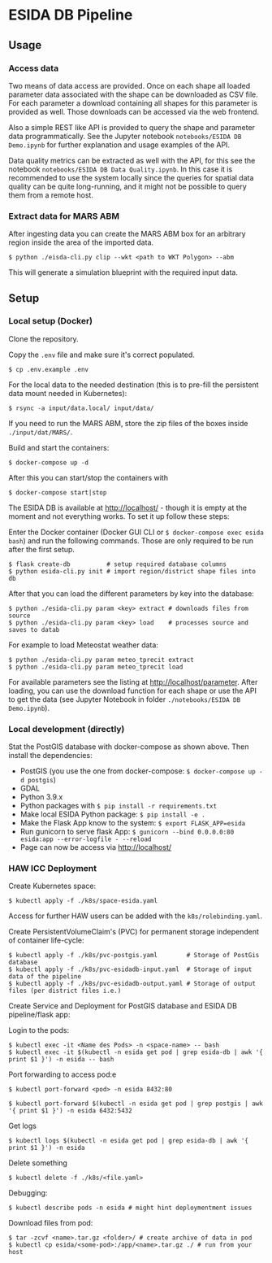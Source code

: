 # ESIDA DB Pipeline

## Usage

### Access data

Two means of data access are provided. Once on each shape all loaded parameter data associated with the shape can be downloaded as CSV file. For each parameter a download containing all shapes for this parameter is provided as well. Those downloads can be accessed via the web frontend.

Also a simple REST like API is provided to query the shape and parameter data programmatically. See the Jupyter notebook `notebooks/ESIDA DB Demo.ipynb` for further explanation and usage examples of the API.

Data quality metrics can be extracted as well with the API, for this see the notebook `notebooks/ESIDA DB Data Quality.ipynb`. In this case it is recommended to use the system locally since the queries for spatial data quality can be quite long-running, and it might not be possible to query them from a remote host.

### Extract data for MARS ABM

After ingesting data you can create the MARS ABM box for an arbitrary region inside the area of the imported data.

    $ python ./eisda-cli.py clip --wkt <path to WKT Polygon> --abm

This will generate a simulation blueprint with the required input data.


## Setup

### Local setup (Docker)

Clone the repository.

Copy the `.env` file and make sure it's correct populated.

    $ cp .env.example .env

For the local data to the needed destination (this is to pre-fill the persistent data mount needed in Kubernetes):

    $ rsync -a input/data.local/ input/data/

If you need to run the MARS ABM, store the zip files of the boxes inside `./input/dat/MARS/`.

Build and start the containers:

    $ docker-compose up -d

After this you can start/stop the containers with

    $ docker-compose start|stop

The ESIDA DB is available at [http://localhost/](http://localhost/) - though it is empty at the moment
and not everything works. To set it up follow these steps:

Enter the Docker container (Docker GUI CLI or `$ docker-compose exec esida bash`) and run the following commands.
Those are only required to be run after the first setup.

    $ flask create-db          # setup required database columns
    $ python esida-cli.py init # import region/district shape files into db

After that you can load the different parameters by key into the database:

    $ python ./esida-cli.py param <key> extract # downloads files from source
    $ python ./esida-cli.py param <key> load    # processes source and saves to datab

For example to load Meteostat weather data:

    $ python ./esida-cli.py param meteo_tprecit extract
    $ python ./esida-cli.py param meteo_tprecit load

For available parameters see the listing at [http://localhost/parameter](http://localhost/parameter). After loading, you can use the download function for each shape or use the API to get the data (see Jupyter Notebook in folder `./notebooks/ESIDA DB Demo.ipynb`).


### Local development (directly)

Stat the PostGIS database with docker-compose as shown above. Then install the dependencies:

- PostGIS (you use the one from docker-compose: `$ docker-compose up -d postgis`)
- GDAL
- Python 3.9.x
- Python packages with `$ pip install -r requirements.txt`
- Make local ESIDA Python package: `$ pip install -e .`
- Make the Flask App know to the system: `$ export FLASK_APP=esida`
- Run gunicorn to serve flask App: `$ gunicorn --bind 0.0.0.0:80 esida:app --error-logfile - --reload`
- Page can now be access via [http://localhost/](http://localhost/)


### HAW ICC Deployment

Create Kubernetes space:

    $ kubectl apply -f ./k8s/space-esida.yaml

Access for further HAW users can be added with the `k8s/rolebinding.yaml`.

Create PersistentVolumeClaim's (PVC) for permanent storage independent of container life-cycle:

    $ kubectl apply -f ./k8s/pvc-postgis.yaml        # Storage of PostGis database
    $ kubectl apply -f ./k8s/pvc-esidadb-input.yaml  # Storage of input data of the pipeline
    $ kubectl apply -f ./k8s/pvc-esidadb-output.yaml # Storage of output files (per district files i.e.)

Create Service and Deployment for PostGIS database and ESIDA DB pipeline/flask app:

Login to the pods:

    $ kubectl exec -it <Name des Pods> -n <space-name> -- bash
    $ kubectl exec -it $(kubectl -n esida get pod | grep esida-db | awk '{ print $1 }') -n esida -- bash

Port forwarding to access pod:e

    $ kubectl port-forward <pod> -n esida 8432:80

    $ kubectl port-forward $(kubectl -n esida get pod | grep postgis | awk '{ print $1 }') -n esida 6432:5432

Get logs

    $ kubectl logs $(kubectl -n esida get pod | grep esida-db | awk '{ print $1 }') -n esida

Delete something

    $ kubectl delete -f ./k8s/<file.yaml>

Debugging:

    $ kubectl describe pods -n esida # might hint deploymentment issues

Download files from pod:

    $ tar -zcvf <name>.tar.gz <folder>/ # create archive of data in pod
    $ kubectl cp esida/<some-pod>:/app/<name>.tar.gz ./ # run from your host
